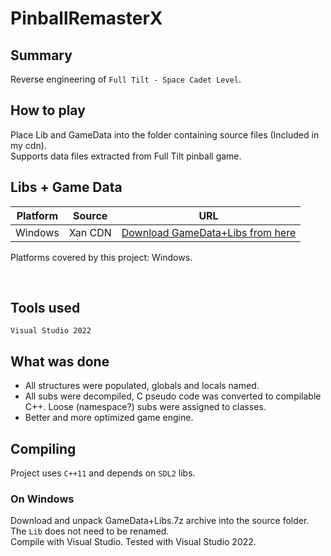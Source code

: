 # PinballRemasterX

## Summary

Reverse engineering of `Full Tilt - Space Cadet Level`.

## How to play

Place Lib and GameData into the folder containing source files (Included in my cdn).\
Supports data files extracted from Full Tilt pinball game.

## Libs + Game Data

| Platform           | Source          | URL                                                                                                        |
| ------------------ | --------------- | ---------------------------------------------------------------------------------------------------------- |
| Windows            | Xan CDN         | [Download GameData+Libs from here](https://cdn.xan-core.tk/pbx-requirements/GameData+Libs.7z)              |

Platforms covered by this project: Windows.

<br>

## Tools used

`Visual Studio 2022`

## What was done

* All structures were populated, globals and locals named.
* All subs were decompiled, C pseudo code was converted to compilable C++. Loose (namespace?) subs were assigned to classes.
* Better and more optimized game engine.

## Compiling

Project uses `C++11` and depends on `SDL2` libs.

### On Windows

Download and unpack GameData+Libs.7z archive into the source folder.\
The `Lib` does not need to be renamed.\
Compile with Visual Studio. Tested with Visual Studio 2022.
